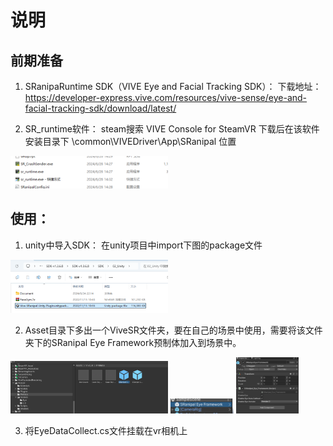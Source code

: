 # 说明
## 前期准备
1. SRanipaRuntime SDK（VIVE Eye and Facial Tracking SDK）：
下载地址：https://developer-express.vive.com/resources/vive-sense/eye-and-facial-tracking-sdk/download/latest/

2. SR_runtime软件：
steam搜索 VIVE Console for SteamVR
下载后在该软件安装目录下 \common\VIVEDriver\App\SRanipal 位置
<img src="images/屏幕截图 2024-07-18 114148.png" width="50%" />

## 使用：
1. unity中导入SDK：
在unity项目中import下图的package文件
<img src="images/屏幕截图 2024-07-18 114516.png" width="50%" />

2. Asset目录下多出一个ViveSR文件夹，要在自己的场景中使用，需要将该文件夹下的SRanipal Eye Framework预制体加入到场景中。
<img src="images/屏幕截图 2024-07-18 115044.png" width="50%" />
<img src="images/屏幕截图 2024-07-18 115708.png" width="20%" />
<img src="images/屏幕截图 2024-07-18 115729.png" width="20%" />

3. 将EyeDataCollect.cs文件挂载在vr相机上
